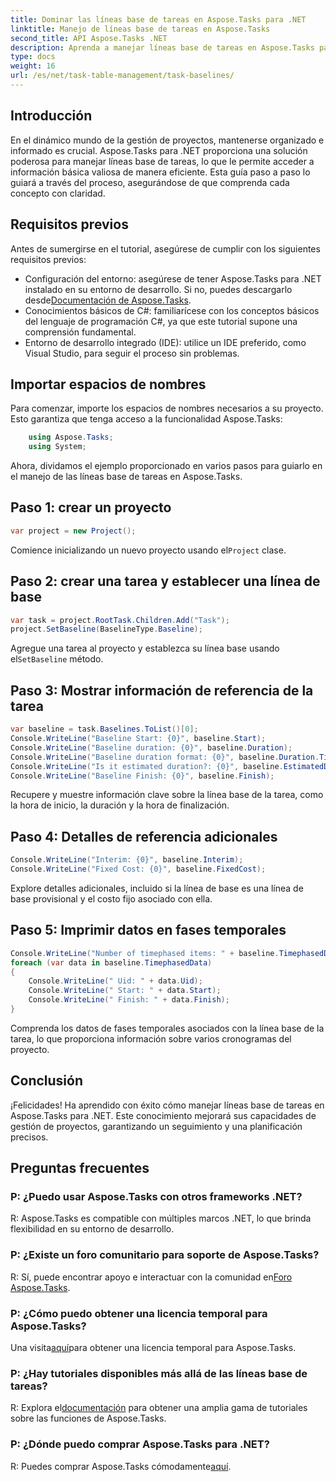 ```yaml
---
title: Dominar las líneas base de tareas en Aspose.Tasks para .NET
linktitle: Manejo de líneas base de tareas en Aspose.Tasks
second_title: API Aspose.Tasks .NET
description: Aprenda a manejar líneas base de tareas en Aspose.Tasks para .NET con este completo tutorial. ¡Mejore sus habilidades de gestión de proyectos hoy!
type: docs
weight: 16
url: /es/net/task-table-management/task-baselines/
---
```

## Introducción
En el dinámico mundo de la gestión de proyectos, mantenerse organizado e informado es crucial. Aspose.Tasks para .NET proporciona una solución poderosa para manejar líneas base de tareas, lo que le permite acceder a información básica valiosa de manera eficiente. Esta guía paso a paso lo guiará a través del proceso, asegurándose de que comprenda cada concepto con claridad.
## Requisitos previos
Antes de sumergirse en el tutorial, asegúrese de cumplir con los siguientes requisitos previos:
-  Configuración del entorno: asegúrese de tener Aspose.Tasks para .NET instalado en su entorno de desarrollo. Si no, puedes descargarlo desde[Documentación de Aspose.Tasks](https://reference.aspose.com/tasks/net/).
- Conocimientos básicos de C#: familiarícese con los conceptos básicos del lenguaje de programación C#, ya que este tutorial supone una comprensión fundamental.
- Entorno de desarrollo integrado (IDE): utilice un IDE preferido, como Visual Studio, para seguir el proceso sin problemas.
## Importar espacios de nombres
Para comenzar, importe los espacios de nombres necesarios a su proyecto. Esto garantiza que tenga acceso a la funcionalidad Aspose.Tasks:
```csharp
    using Aspose.Tasks;
    using System;
```
Ahora, dividamos el ejemplo proporcionado en varios pasos para guiarlo en el manejo de las líneas base de tareas en Aspose.Tasks.
## Paso 1: crear un proyecto
```csharp
var project = new Project();
```
 Comience inicializando un nuevo proyecto usando el`Project` clase.
## Paso 2: crear una tarea y establecer una línea de base
```csharp
var task = project.RootTask.Children.Add("Task");
project.SetBaseline(BaselineType.Baseline);
```
 Agregue una tarea al proyecto y establezca su línea base usando el`SetBaseline` método.
## Paso 3: Mostrar información de referencia de la tarea
```csharp
var baseline = task.Baselines.ToList()[0];
Console.WriteLine("Baseline Start: {0}", baseline.Start);
Console.WriteLine("Baseline duration: {0}", baseline.Duration);
Console.WriteLine("Baseline duration format: {0}", baseline.Duration.TimeUnit);
Console.WriteLine("Is it estimated duration?: {0}", baseline.EstimatedDuration);
Console.WriteLine("Baseline Finish: {0}", baseline.Finish);
```
Recupere y muestre información clave sobre la línea base de la tarea, como la hora de inicio, la duración y la hora de finalización.
## Paso 4: Detalles de referencia adicionales
```csharp
Console.WriteLine("Interim: {0}", baseline.Interim);
Console.WriteLine("Fixed Cost: {0}", baseline.FixedCost);
```
Explore detalles adicionales, incluido si la línea de base es una línea de base provisional y el costo fijo asociado con ella.
## Paso 5: Imprimir datos en fases temporales
```csharp
Console.WriteLine("Number of timephased items: " + baseline.TimephasedData.Count);
foreach (var data in baseline.TimephasedData)
{
    Console.WriteLine(" Uid: " + data.Uid);
    Console.WriteLine(" Start: " + data.Start);
    Console.WriteLine(" Finish: " + data.Finish);
}
```
Comprenda los datos de fases temporales asociados con la línea base de la tarea, lo que proporciona información sobre varios cronogramas del proyecto.
## Conclusión
¡Felicidades! Ha aprendido con éxito cómo manejar líneas base de tareas en Aspose.Tasks para .NET. Este conocimiento mejorará sus capacidades de gestión de proyectos, garantizando un seguimiento y una planificación precisos.
## Preguntas frecuentes
### P: ¿Puedo usar Aspose.Tasks con otros frameworks .NET?
R: Aspose.Tasks es compatible con múltiples marcos .NET, lo que brinda flexibilidad en su entorno de desarrollo.
### P: ¿Existe un foro comunitario para soporte de Aspose.Tasks?
 R: Sí, puede encontrar apoyo e interactuar con la comunidad en[Foro Aspose.Tasks](https://forum.aspose.com/c/tasks/15).
### P: ¿Cómo puedo obtener una licencia temporal para Aspose.Tasks?
 Una visita[aquí](https://purchase.aspose.com/temporary-license/)para obtener una licencia temporal para Aspose.Tasks.
### P: ¿Hay tutoriales disponibles más allá de las líneas base de tareas?
 R: Explora el[documentación](https://reference.aspose.com/tasks/net/) para obtener una amplia gama de tutoriales sobre las funciones de Aspose.Tasks.
### P: ¿Dónde puedo comprar Aspose.Tasks para .NET?
 R: Puedes comprar Aspose.Tasks cómodamente[aquí](https://purchase.aspose.com/buy).